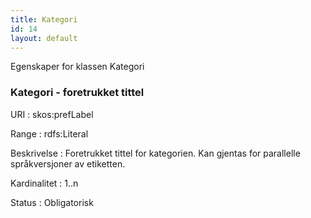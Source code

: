 ```yaml
---
title: Kategori
id: 14
layout: default
---
```


Egenskaper for klassen Kategori

### Kategori - foretrukket tittel
URI
: skos:prefLabel

Range
: rdfs:Literal

Beskrivelse
: Foretrukket tittel for kategorien. Kan gjentas for parallelle språkversjoner av etiketten.

Kardinalitet
: 1..n

Status
: Obligatorisk